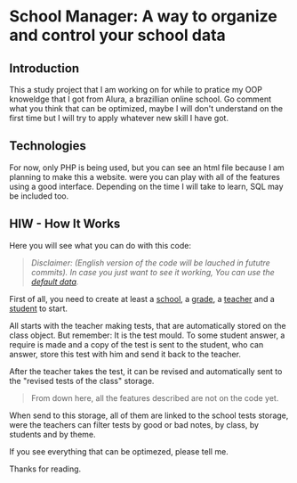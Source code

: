 # School Manager: A way to organize and control your school data

##  Introduction

This a study project that I am working on for while to 
pratice my OOP knoweldge that I got from Alura,
a brazillian online school.
Go comment what you think that can be optimized, maybe I will don't
understand on the first time but I will try to apply whatever new skill I have got.


## Technologies

For now, only PHP is being used, but you can see an html file because
I am planning to make this a website. were you can play with all of the features using
a good interface. Depending on the time I will take to learn, SQL may be included too.


## HIW - How It Works

Here you will see what you can do with this code:
> _Disclaimer: (English version of the code will be lauched in fututre commits)._
> _In case you just want to see it working, You can use the [default data]()._

First of all, you need to create at least a [school](./School.md), a [grade](./Grade.md), a [teacher](./Teacher.md) and a [student](./Student.md)
to start.

All starts with the teacher making tests, that are automatically stored on the class object.
But remember: It is the test mould. To some student answer, a require is made and a copy of the test is sent
to the student, who can answer, store this test with him and send it back to the teacher.

After the teacher takes the test, it can be revised and automatically sent to the "revised tests of the class" storage.

> From down here, all the features described are not on the code yet.

When send to this storage, all of them are linked to the school tests storage, were the teachers can
filter tests by good or bad notes, by class, by students and by theme.


If you see everything that can be optimezed, please tell me.

Thanks for reading.



